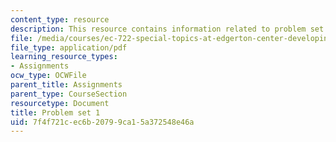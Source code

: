 ```yaml
---
content_type: resource
description: This resource contains information related to problem set 1.
file: /media/courses/ec-722-special-topics-at-edgerton-center-developing-world-prosthetics-spring-2010/7f4f721cec6b20799ca15a372548e46a_MITEC_722S10_pset1.pdf
file_type: application/pdf
learning_resource_types:
- Assignments
ocw_type: OCWFile
parent_title: Assignments
parent_type: CourseSection
resourcetype: Document
title: Problem set 1
uid: 7f4f721c-ec6b-2079-9ca1-5a372548e46a
---
```

